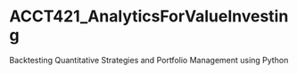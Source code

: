 # ACCT421_AnalyticsForValueInvesting
Backtesting Quantitative Strategies and Portfolio Management using Python
